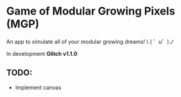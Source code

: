 Game of Modular Growing Pixels (MGP)
====================================

An app to simulate all of your modular growing dreams! \ ( ゜u゜)ノ

In development **Glitch v1.1.0**

TODO:
-----
 - Implement canvas 

